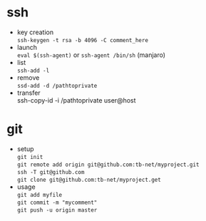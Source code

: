 # ssh
* key creation\
`ssh-keygen -t rsa -b 4096 -C comment_here`
* launch\
`eval $(ssh-agent)` or `ssh-agent /bin/sh` (manjaro)
* list\
`ssh-add -l`
* remove\
`ssd-add -d /pathtoprivate`
* transfer\
ssh-copy-id -i /pathtoprivate user@host

# git
* setup\
`git init`\
`git remote add origin git@github.com:tb-net/myproject.git`\
`ssh -T git@github.com`\
`git clone git@github.com:tb-net/myproject.get`
* usage\
`git add myfile`\
`git commit -m "mycomment"`\
`git push -u origin master`
